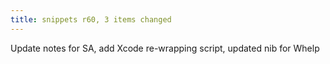 ```yaml
---
title: snippets r60, 3 items changed
---
```


Update notes for SA, add Xcode re-wrapping script, updated nib for Whelp
